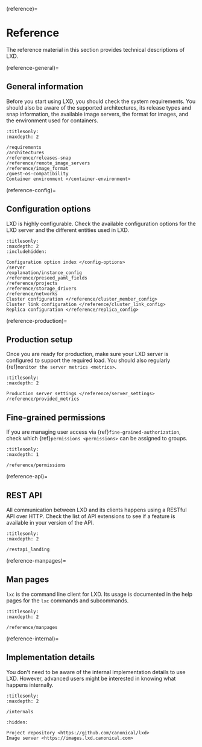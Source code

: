 (reference)=
# Reference

The reference material in this section provides technical descriptions of LXD.

(reference-general)=
## General information

Before you start using LXD, you should check the system requirements.
You should also be aware of the supported architectures, its release types and snap information, the available image servers, the format for images, and the environment used for containers.

```{toctree}
:titlesonly:
:maxdepth: 2

/requirements
/architectures
/reference/releases-snap
/reference/remote_image_servers
/reference/image_format
/guest-os-compatibility
Container environment </container-environment>
```

(reference-config)=
## Configuration options

LXD is highly configurable.
Check the available configuration options for the LXD server and the different entities used in LXD.

```{toctree}
:titlesonly:
:maxdepth: 2
:includehidden:

Configuration option index </config-options>
/server
/explanation/instance_config
/reference/preseed_yaml_fields
/reference/projects
/reference/storage_drivers
/reference/networks
Cluster configuration </reference/cluster_member_config>
Cluster link configuration </reference/cluster_link_config>
Replica configuration </reference/replica_config>
```

(reference-production)=
## Production setup

Once you are ready for production, make sure your LXD server is configured to support the required load.
You should also regularly {ref}`monitor the server metrics <metrics>`.

```{toctree}
:titlesonly:
:maxdepth: 2

Production server settings </reference/server_settings>
/reference/provided_metrics
```

## Fine-grained permissions

If you are managing user access via {ref}`fine-grained-authorization`, check which {ref}`permissions <permissions>` can be assigned to groups.

```{toctree}
:titlesonly:
:maxdepth: 1

/reference/permissions
```

(reference-api)=
## REST API

All communication between LXD and its clients happens using a RESTful API over HTTP.
Check the list of API extensions to see if a feature is available in your version of the API.

```{toctree}
:titlesonly:
:maxdepth: 2

/restapi_landing
```

(reference-manpages)=
## Man pages

`lxc` is the command line client for LXD.
Its usage is documented in the help pages for the `lxc` commands and subcommands.

```{toctree}
:titlesonly:
:maxdepth: 2

/reference/manpages
```

(reference-internal)=
## Implementation details

You don't need to be aware of the internal implementation details to use LXD.
However, advanced users might be interested in knowing what happens internally.

```{toctree}
:titlesonly:
:maxdepth: 2

/internals
```

```{toctree}
:hidden:

Project repository <https://github.com/canonical/lxd>
Image server <https://images.lxd.canonical.com>
```
